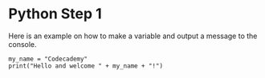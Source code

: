 # Python Step 1

Here is an example on how to make a variable and output a message to the console.

```
my_name = "Codecademy"
print("Hello and welcome " + my_name + "!")
```
